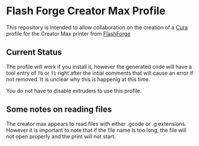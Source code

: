 # Flash Forge Creator Max Profile

This repository is intended to allow collaboration on the creation of a [Cura](https://ultimaker.com/software/ultimaker-cura) profile for the Creator Max printer from [FlashForge](https://flashforge.com)

## Current Status
The profile will work if you install it, however the generated code will have a tool entry of `T0` or `T1` right after the intial comments that will cause an error if not removed. It is unclear why this is happenig at this time.

You do not have to disable extruders to use this profile. 

## Some notes on reading files
The creator max appears to read files with either .gcode or .g extensions. However it is important to note that if the file name is too long, the file will not open properly and the print will not start.
